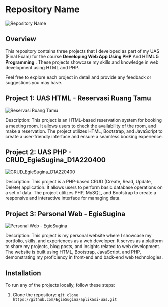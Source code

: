 # Repository Name

![Repository Name](https://link-to-your-repository-image.png)

## Overview

This repository contains three projects that I developed as part of my UAS (Final Exam) for the course **Developing Web App Using PHP** And **HTML 5 Programming** . These projects showcase my skills and knowledge in web development using HTML and PHP. 

Feel free to explore each project in detail and provide any feedback or suggestions you may have.

## Project 1: UAS HTML - Reservasi Ruang Tamu

![Reservasi Ruang Tamu](![image](/img/companymate.png))

Description: This project is an HTML-based reservation system for booking a meeting room. It allows users to check the availability of the room, and make a reservation. The project utilizes HTML, Bootstrap, and JavaScript to create a user-friendly interface and ensure a seamless booking experience.

## Project 2: UAS PHP - CRUD_EgieSugina_D1A220400

![CRUD_EgieSugina_D1A220400](![image](/img/crud.png))

Description: This project is a PHP-based CRUD (Create, Read, Update, Delete) application. It allows users to perform basic database operations on a set of data. The project utilizes PHP, MySQL, and Bootstrap to create a responsive and interactive interface for managing data.

## Project 3: Personal Web - EgieSugina

![Personal Web - EgieSugina](![image](/img/personal_web.png))

Description: This project is my personal website where I showcase my portfolio, skills, and experiences as a web developer. It serves as a platform to share my projects, blog posts, and insights related to web development. The website is built using HTML, Bootstrap, JavaScript, and PHP, demonstrating my proficiency in front-end and back-end web technologies.

## Installation

To run any of the projects locally, follow these steps:

1. Clone the repository: `git clone https://github.com/EgieSugina/aplikasi-uas.git`
